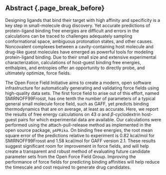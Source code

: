## Abstract {.page_break_before}


Designing ligands that bind their target with high affinity and specificity is a key step in small-molecule drug discovery. Yet accurate predictions of protein-ligand binding free energies are difficult and errors in the calculations can be traced to challenges adequately sampling conformational space, ambiguous protonation states, and other causes. Noncovalent complexes between a cavity-containing host molecule and drug-like guest molecules have emerged as powerful tools for modeling protein-ligand binding. Due to their small size and extensive experimental characterization, calculations of host-guest binding free energies, enthalpies, and entropies offer an opportunity to directly probe, and ultimately optimize, force fields.

The Open Force Field Initiative aims to create a modern, open software infrastructure for automatically generating and validating force fields using high-quality data sets. The first force field to arise out of this effort, named SMIRNOFF99Frosst, has one tenth the number of parameters of a typical general small molecule force field, such as GAFF, yet predicts binding thermodynamics that are on average, at least as accurate. Here, we report the results of free energy calculations on 43 $\alpha$ and $\beta$-cyclodextrin host-guest pairs for which experimental data are available. Our calculations were performed using the attach-pull-release method as implemented in the open source package, `pAPRika`. On binding free energies, the root mean square error of the predictions relative to experiment is 0.82 kcal/mol for SMIRNOFF99Frosst and 1.58 kcal/mol for GAFF version 2.1. These results suggest significant room for improvement in force fields, and will help create a transparent and robust method of evaluating future candidate parameter sets from the Open Force Field Group. Improving the performance of force fields for predicting binding affinities will help reduce the timescale and cost required to generate drug candidates.